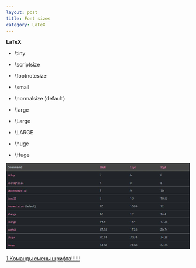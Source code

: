```yaml
---
layout: post
title: Font sizes
category: LaTeX
---
```


**LaTeX**


- \tiny  
             	
- \scriptsize	
    
- \footnotesize	
	
- \small

- \normalsize (default)
	
- \large	

- \Large
	
- \LARGE	

- \huge
	
- \Huge	


![](/image/latex/Font_sizes.jpg )

[1.Команды смены шрифта!!!!!!](/image/1.%D0%9A%D0%BE%D0%BC%D0%B0%D0%BD%D0%B4%D1%8B%20%D1%81%D0%BC%D0%B5%D0%BD%D1%8B%20%D1%88%D1%80%D0%B8%D1%84%D1%82%D0%B0!!!!!!.pdf)